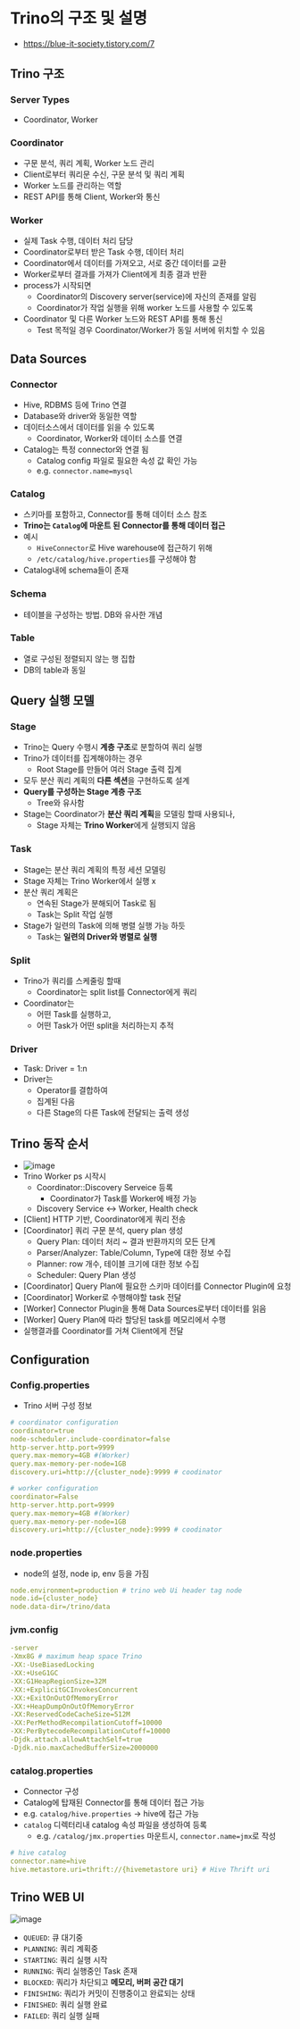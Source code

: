 # Trino의 구조 및 설명
- https://blue-it-society.tistory.com/7

## Trino 구조

### Server Types
- Coordinator, Worker

### Coordinator
- 구문 분석, 쿼리 계획, Worker 노드 관리
- Client로부터 쿼리문 수신, 구문 분석 및 쿼리 계획
- Worker 노드를 관리하는 역할
- REST API를 통해 Client, Worker와 통신

### Worker
- 실제 Task 수행, 데이터 처리 담당
- Coordinator로부터 받은 Task 수행, 데이터 처리
- Coordinator에서 데이터를 가져오고, 서로 중간 데이터를 교환
- Worker로부터 결과를 가져가 Client에게 최종 결과 반환
- process가 시작되면
  - Coordinator의 Discovery server(service)에 자신의 존재를 알림
  - Coordinator가 작업 실행을 위해 worker 노드를 사용할 수 있도록
- Coordinator 및 다른 Worker 노드와 REST API를 통해 통신
  - Test 목적일 경우 Coordinator/Worker가 동일 서버에 위치할 수 있음

## Data Sources

### Connector
- Hive, RDBMS 등에 Trino 연결
- Database와 driver와 동일한 역할
- 데이터소스에서 데이터를 읽을 수 있도록
  - Coordinator, Worker와 데이터 소스를 연결
- Catalog는 특정 connector와 연결 됨
  - Catalog config 파일로 필요한 속성 값 확인 가능
  - e.g. `connector.name=mysql`

### Catalog
- 스키마를 포함하고, Connector를 통해 데이터 소스 참조
- **Trino는 `Catalog`에 마운트 된 Connector를 통해 데이터 접근**
- 예시
  - `HiveConnector`로 Hive warehouse에 접근하기 위해
  - `/etc/catalog/hive.properties`를 구성해야 함
- Catalog내에 schema들이 존재

### Schema
- 테이블을 구성하는 방법. DB와 유사한 개념

### Table
- 열로 구성된 정렬되지 않는 행 집합
- DB의 table과 동일

## Query 실행 모델

### Stage
- Trino는 Query 수행시 **계층 구조**로 분할하여 쿼리 실행
- Trino가 데이터를 집계해야하는 경우
  - Root Stage를 만들어 여러 Stage 출력 집계
- 모두 분산 쿼리 계획의 **다른 섹션**을 구현하도록 설계
- **Query를 구성하는 Stage 계층 구조**
  - Tree와 유사함
- Stage는 Coordinator가 **분산 쿼리 계획**을 모델링 할때 사용되나,
  - Stage 자체는 **Trino Worker**에게 실행되지 않음

### Task
- Stage는 분산 쿼리 계획의 특정 세션 모델링
- Stage 자체는 Trino Worker에서 실행 x
- 분산 쿼리 계획은
  - 연속된 Stage가 분해되어 Task로 됨
  - Task는 Split 작업 실행
- Stage가 일련의 Task에 의해 병렬 실행 가능 하듯
  - Task는 **일련의 Driver와 병렬로 실행**

### Split
- Trino가 쿼리를 스케줄링 할때
  - Coordinator는 split list를 Connector에게 쿼리
- Coordinator는
  - 어떤 Task를 실행하고,
  - 어떤 Task가 어떤 split을 처리하는지 추적

### Driver
- Task: Driver = 1:n
- Driver는
  - Operator를 결합하여
  - 집계된 다음
  - 다른 Stage의 다른 Task에 전달되는 출력 생성

## Trino 동작 순서
- ![image](https://github.com/Wshid/daily-poc/assets/10006290/c527e572-fe49-410e-930a-75c81e0bfc16)
- Trino Worker ps 시작시
  - Coordinator::Discovery Serveice 등록
    - Coordinator가 Task를 Worker에 배정 가능
  - Discovery Service <-> Worker, Health check
- [Client] HTTP 기반, Coordinator에게 쿼리 전송
- [Coordinator] 쿼리 구문 분석, query plan 생성
  - Query Plan: 데이터 처리 ~ 결과 반환까지의 모든 단계
  - Parser/Analyzer: Table/Column, Type에 대한 정보 수집
  - Planner: row 개수, 테이블 크기에 대한 정보 수집
  - Scheduler: Query Plan 생성
- [Coordinator] Query Plan에 필요한 스키마 데이터를 Connector Plugin에 요청
- [Coordinator] Worker로 수행해야할 task 전달
- [Worker] Connector Plugin을 통해 Data Sources로부터 데이터를 읽음
- [Worker] Query Plan에 따라 할당된 task를 메모리에서 수행
- 실행결과를 Coordinator를 거쳐 Client에게 전달

## Configuration

### Config.properties
- Trino 서버 구성 정보
```yaml
# coordinator configuration
coordinator=true 
node-scheduler.include-coordinator=false 
http-server.http.port=9999
query.max-memory=4GB #(Worker)
query.max-memory-per-node=1GB 
discovery.uri=http://{cluster_node}:9999 # coodinator

# worker configuration
coordinator=False
http-server.http.port=9999
query.max-memory=4GB #(Worker)
query.max-memory-per-node=1GB 
discovery.uri=http://{cluster_node}:9999 # coodinator
```

### node.properties
- node의 설정, node ip, env 등을 가짐
```yaml
node.environment=production # trino web Ui header tag node
node.id={cluster_node}
node.data-dir=/trino/data
```

### jvm.config
```yaml
-server
-Xmx8G # maximum heap space Trino
-XX:-UseBiasedLocking
-XX:+UseG1GC
-XX:G1HeapRegionSize=32M
-XX:+ExplicitGCInvokesConcurrent
-XX:+ExitOnOutOfMemoryError
-XX:+HeapDumpOnOutOfMemoryError
-XX:ReservedCodeCacheSize=512M
-XX:PerMethodRecompilationCutoff=10000
-XX:PerBytecodeRecompilationCutoff=10000
-Djdk.attach.allowAttachSelf=true
-Djdk.nio.maxCachedBufferSize=2000000
```

### catalog.properties
- Connector 구성
- Catalog에 탑재된 Connector를 통해 데이터 접근 가능
- e.g. `catalog/hive.properties` -> hive에 접근 가능
- `catalog` 디렉터리내 catalog 속성 파일을 생성하여 등록
  - e.g. `/catalog/jmx.properties` 마운트시, `connector.name=jmx`로 작성
```yml
# hive catalog
connector.name=hive
hive.metastore.uri=thrift://{hivemetastore uri} # Hive Thrift uri
```

## Trino WEB UI
![image](https://github.com/Wshid/daily-poc/assets/10006290/5697d180-127f-42d7-9cf5-7cadb27c8972)
- `QUEUED`: 큐 대기중
- `PLANNING`: 쿼리 계획중
- `STARTING`: 쿼리 실행 시작
- `RUNNING`: 쿼리 실행중인 Task 존재
- `BLOCKED`: 쿼리가 차단되고 **메모리, 버퍼 공간 대기**
- `FINISHING`: 쿼리가 커밋이 진행중이고 완료되는 상태
- `FINISHED`: 쿼리 실행 완료
- `FAILED`: 쿼리 실행 실패

